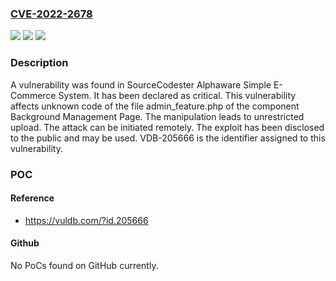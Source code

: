 ### [CVE-2022-2678](https://cve.mitre.org/cgi-bin/cvename.cgi?name=CVE-2022-2678)
![](https://img.shields.io/static/v1?label=Product&message=Alphaware%20Simple%20E-Commerce%20System&color=blue)
![](https://img.shields.io/static/v1?label=Version&message=n%2Fa&color=blue)
![](https://img.shields.io/static/v1?label=Vulnerability&message=CWE-434%20Unrestricted%20Upload&color=brighgreen)

### Description

A vulnerability was found in SourceCodester Alphaware Simple E-Commerce System. It has been declared as critical. This vulnerability affects unknown code of the file admin_feature.php of the component Background Management Page. The manipulation leads to unrestricted upload. The attack can be initiated remotely. The exploit has been disclosed to the public and may be used. VDB-205666 is the identifier assigned to this vulnerability.

### POC

#### Reference
- https://vuldb.com/?id.205666

#### Github
No PoCs found on GitHub currently.

